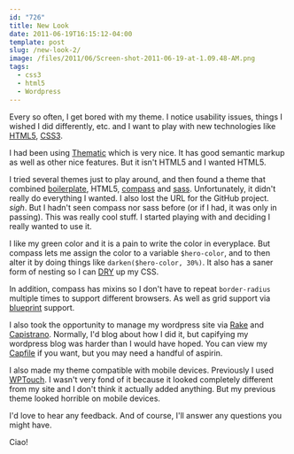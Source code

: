 ```yaml
---
id: "726"
title: New Look
date: 2011-06-19T16:15:12-04:00
template: post
slug: /new-look-2/
image: /files/2011/06/Screen-shot-2011-06-19-at-1.09.48-AM.png
tags:
  - css3
  - html5
  - Wordpress
---
```


Every so often, I get bored with my theme. I notice usability issues, things I
wished I did differently, etc. and I want to play with new technologies like
[HTML5](http://www.html5rocks.com/), [CSS3](http://www.css3.info/).

I had been using [Thematic](http://themeshaper.com/thematic/) which is very
nice. It has good semantic markup as well as other nice features. But it isn't
HTML5 and I wanted HTML5.

I tried several themes just to play around, and then found a theme that combined
[boilerplate](http://aarontgrogg.com/boilerplate/), HTML5,
[compass](http://compass-style.org/reference/compass/) and
[sass](http://sass-lang.com/). Unfortunately, it didn't really do everything I
wanted. I also lost the URL for the GitHub project. _sigh_. But I hadn't seen
compass nor sass before (or if I had, it was only in passing). This was really
cool stuff. I started playing with and deciding I really wanted to use it.

I like my green color and it is a pain to write the color in everyplace. But
compass lets me assign the color to a variable `$hero-color`, and to then alter
it by doing things like `darken($hero-color, 30%)`. It also has a saner form of
nesting so I can [DRY](http://en.wikipedia.org/wiki/Don't_repeat_yourself) up my
CSS.

In addition, compass has mixins so I don't have to repeat `border-radius`
multiple times to support different browsers. As well as grid support via
[blueprint](http://www.blueprintcss.org/) support.

I also took the opportunity to manage my wordpress site via
[Rake](http://rake.rubyforge.org/) and [Capistrano](http://capify.org/).
Normally, I'd blog about how I did it, but capifying my wordpress blog was
harder than I would have hoped. You can view my
[Capfile](http://git.gerf.org/?p=docwhat-web.git;a=blob;f=Capfile;h=ce036449d46a9f7ac6d4c28c12370d09496e43d3;hb=1e0d76b0983e784389a5ab23a89c06284246a46d)
if you want, but you may need a handful of aspirin.

I also made my theme compatible with mobile devices. Previously I used
[WPTouch](http://wordpress.org/extend/pl). I wasn't very fond of it because it
looked completely different from my site and I don't think it actually added
anything. But my previous theme looked horrible on mobile devices.

I'd love to hear any feedback. And of course, I'll answer any questions you
might have.

Ciao!
